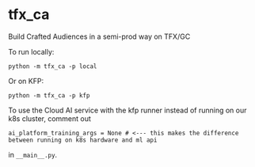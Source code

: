# tfx_ca
Build Crafted Audiences in a semi-prod way on TFX/GC

To run locally:

    python -m tfx_ca -p local

Or on KFP:

    python -m tfx_ca -p kfp


To use the Cloud AI service with the kfp runner instead of running on our k8s cluster, comment out 

    ai_platform_training_args = None # <--- this makes the difference between running on k8s hardware and ml api

in `__main__.py`.


